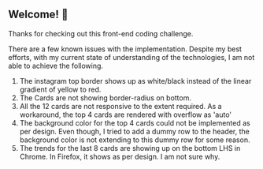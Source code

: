 ## Welcome! 👋

Thanks for checking out this front-end coding challenge.

There are a few known issues with the implementation. Despite my best efforts, with my current state of understanding of the technologies, I am not able to achieve the following.

1. The instagram top border shows up as white/black instead of the linear gradient of yellow to red.
2. The Cards are not showing border-radius on bottom.
3. All the 12 cards are not responsive to the extent required. As a workaround, the top 4 cards are rendered with overflow as 'auto'
4. The background color for the top 4 cards could not be implemented as per design. Even though, I tried to add a dummy row to the header, the background color is not extending to this dummy row for some reason.
5. The trends for the last 8 cards are showing up on the bottom LHS in Chrome. In Firefox, it shows as per design. I am not sure why.
